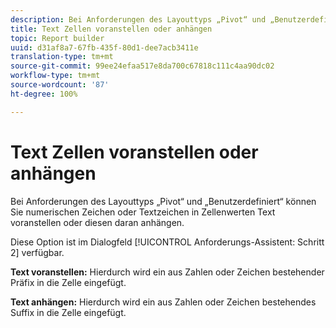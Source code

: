 ```yaml
---
description: Bei Anforderungen des Layouttyps „Pivot“ und „Benutzerdefiniert“ können Sie numerischen Zeichen oder Textzeichen in Zellenwerten Text voranstellen oder diesen daran anhängen.
title: Text Zellen voranstellen oder anhängen
topic: Report builder
uuid: d31af8a7-67fb-435f-80d1-dee7acb3411e
translation-type: tm+mt
source-git-commit: 99ee24efaa517e8da700c67818c111c4aa90dc02
workflow-type: tm+mt
source-wordcount: '87'
ht-degree: 100%

---
```



# Text Zellen voranstellen oder anhängen

Bei Anforderungen des Layouttyps „Pivot“ und „Benutzerdefiniert“ können Sie numerischen Zeichen oder Textzeichen in Zellenwerten Text voranstellen oder diesen daran anhängen.

Diese Option ist im Dialogfeld [!UICONTROL Anforderungs-Assistent: Schritt 2] verfügbar.

**Text voranstellen:** Hierdurch wird ein aus Zahlen oder Zeichen bestehender Präfix in die Zelle eingefügt.

**Text anhängen:** Hierdurch wird ein aus Zahlen oder Zeichen bestehendes Suffix in die Zelle eingefügt.
